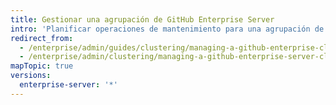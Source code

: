 ```yaml
---
title: Gestionar una agrupación de GitHub Enterprise Server
intro: 'Planificar operaciones de mantenimiento para una agrupación de {{ site.data.variables.product.prodname_ghe_server }}, como actualizaciones, incorporación de capacidad y reemplazo de nodos fallidos.'
redirect_from:
  - /enterprise/admin/guides/clustering/managing-a-github-enterprise-cluster/
  - /enterprise/admin/clustering/managing-a-github-enterprise-server-cluster
mapTopic: true
versions:
  enterprise-server: '*'
---
```


